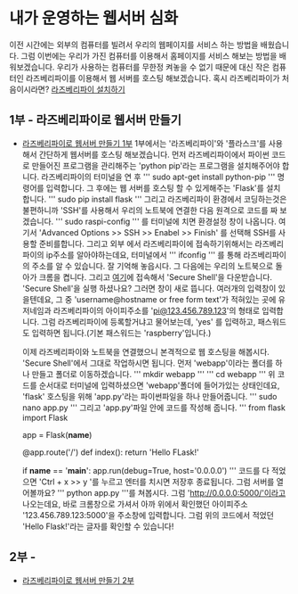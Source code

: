 # 내가 운영하는 웹서버 심화

이전 시간에는 외부의 컴퓨터를 빌려서 우리의 웹페이지를 서비스 하는 방법을 배웠습니다.
그럼 이번에는 우리가 가진 컴퓨터를 이용해서 홈페이지를 서비스 해보는 방법을 배워보겠습니다.
우리가 사용하는 컴퓨터를 무한정 켜놓을 수 없기 때문에
대신 작은 컴퓨터인 라즈베리파이를 이용해서 웹 서버를 호스팅 해보겠습니다.
혹시 라즈베리파이가 처음이시라면? [라즈베리파이 설치하기]()



## 1부 - 라즈베리파이로 웹서버 만들기
  - [라즈베리파이로 웹서버 만들기 1부](https://youtu.be/RPqSbdce5EM)
    1부에서는 '라즈베리파이'와 '플라스크'를 사용해서 간단하게 웹서버를 호스팅 해보겠습니다.
    먼저 라즈베리파이에서 파이썬 코드로 만들어진 프로그램을 관리해주는 'python pip'라는 프로그램을 설치해주어야 합니다.
    라즈베리파이의 터미널을 연 후
    ''' sudo apt-get install python-pip '''
    명령어를 입력합니다. 그 후에는 웹 서버를 호스팅 할 수 있게해주는 'Flask'를 설치 합니다.
    ''' sudo pip install flask '''
    그리고 라즈베리파이 환경에서 코딩하는것은 불편하니까 'SSH'를 사용해서 우리의 노트북에 연결한 다음 원격으로 코드를 짜 보겠습니다.
    ''' sudo raspi-config '''
    를 터미널에 치면 환경설정 창이 나옵니다. 여기서 'Advanced Options >> SSH >> Enabel >> Finish' 를 선택해 SSH를 사용할 준비를합니다.
    그리고 외부 에서 라즈베리파이에 접속하기위해서는 라즈베리파이의 ip주소를 알아야하는데요, 터미널에서
    ''' ifconfig '''
    를 통해 라즈베리파이의 주소를 알 수 있습니다. 잘 기억해 놓읍시다.
    그 다음에는 우리의 노트북으로 돌아가 크롬을 켭니다. 그리고 [여기](goo.gl/qcqMD)에 접속해서 'Secure Shell'을 다운받습니다.
    'Secure Shell'을 실행 하셨나요? 그러면 창이 새로 뜹니다.
    여러개의 입력창이 있을텐데요, 그 중 'username@hostname or free form text'가 적혀있는 곳에
    유저네임과 라즈베리파이의 아이피주소를 'pi@123.456.789.123'의 형태로 입력합니다.
    그럼 라즈베리파이에 등록할거냐고 물어보는데, 'yes' 를 입력하고, 패스워드도 입력하면 됩니다.(기본 패스워드는 'raspberry'입니다.)

    이제 라즈베리파이와 노트북을 연결했으니 본격적으로 웹 호스팅을 해봅시다.
    'Secure Shell'에서 그대로 작업하시면 됩니다.
    먼저 'webapp'이라는 폴더를 하나 만들고 폴더로 이동하겠습니다.
    ''' mkdir webapp '''
    ''' cd webapp '''
    위 코드를 순서대로 터미널에 입력하셨으면 'webapp'폴더에 들어가있는 상태인데요, 'flask' 호스팅을 위해 'app.py'라는 파이썬파일을 하나 만들어줍니다.
    ''' sudo nano app.py '''
    그리고 'app.py'파일 안에 코드를 작성해 줍니다.
    '''
    from flask import Flask

    app = Flask(__name__)

    @app.route('/')
    def index():
        return 'Hello FLask!'

    if __name__ == '__main__':
        app.run(debug=True, host='0.0.0.0')
    '''
    코드를 다 적었으면 'Ctrl + x >> y '를 누르고 엔터를 치시면 저장후 종료됩니다.
    그럼 서버를 열어볼까요?
    ''' python app.py '''를 쳐봅시다.
    그럼  'http://0.0.0.0:5000/'이라고 나오는데요,
    바로 크롬창으로 가셔서 아까 위에서 확인했던 아이피주소 '123.456.789.123:5000'을 주소창에 입력합니다.
    그럼 위의 코드에서 적었던 'Hello Flask!'라는 글자를 확인할 수 있습니다!





## 2부 -
  - [라즈베리파이로 웹서버 만들기 2부](https://youtu.be/gwkPx9cdNuU)